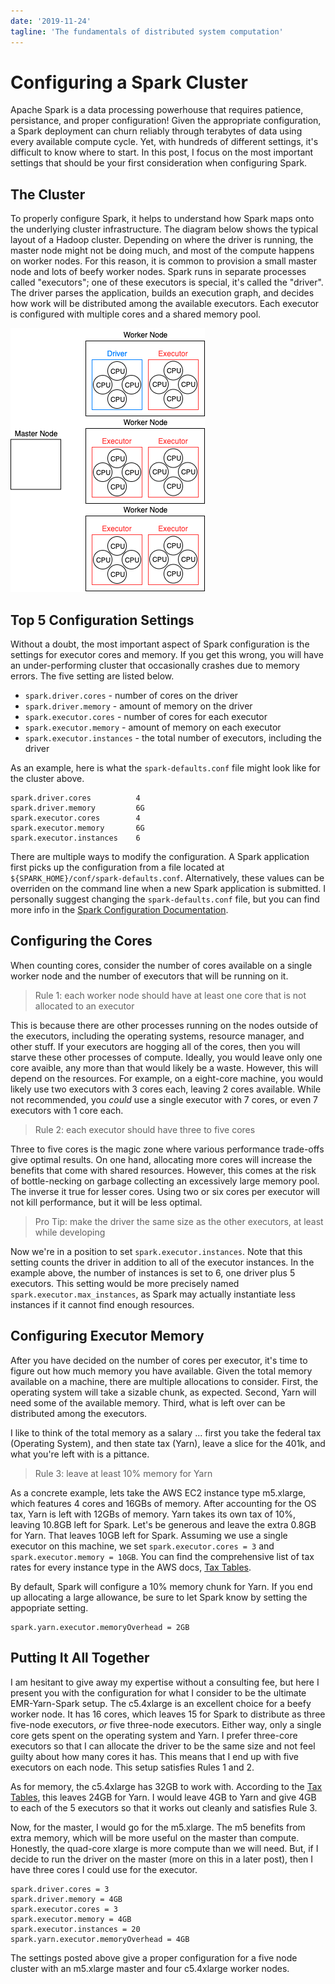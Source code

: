 ```yaml
---
date: '2019-11-24'
tagline: 'The fundamentals of distributed system computation'
---
```


# Configuring a Spark Cluster

Apache Spark is a data processing powerhouse that requires patience, persistance, and proper configuration!
Given the appropriate configuration, a Spark deployment can churn reliably through terabytes of data using every available compute cycle.
Yet, with hundreds of different settings, it's difficult to know where to start.
In this post, I focus on the most important settings that should be your first consideration when configuring Spark.


## The Cluster

To properly configure Spark, it helps to understand how Spark maps onto the underlying cluster infrastructure.
The diagram below shows the typical layout of a Hadoop cluster.
Depending on where the driver is running, the master node might not be doing much, and most of the compute happens on worker nodes. For this reason,
it is common to provision a small master node and lots of beefy worker nodes.
Spark runs in separate processes called "executors"; one of these executors is special, it's called the "driver".
The driver parses the application, builds an execution graph, and decides how work will be distributed among the available executors. Each executor is configured with multiple cores and a shared memory pool.

![Example](emr_spark_diagram.png)

## Top 5 Configuration Settings

Without a doubt, the most important aspect of Spark configuration is the settings for executor cores and memory. If you get this wrong, you will have an under-performing cluster that occasionally crashes due to memory errors. The five setting are listed below.

* `spark.driver.cores` - number of cores on the driver
* `spark.driver.memory` - amount of memory on the driver
* `spark.executor.cores` - number of cores for each executor
* `spark.executor.memory` - amount of memory on each executor
* `spark.executor.instances` - the total number of executors, including the driver

As an example, here is what the `spark-defaults.conf` file might look like for the cluster above.

```text
spark.driver.cores          4
spark.driver.memory         6G
spark.executor.cores        4
spark.executor.memory       6G
spark.executor.instances    6
```

There are multiple ways to modify the configuration.
A Spark application first picks up the configuration from a file located at `${SPARK_HOME}/conf/spark-defaults.conf`.
Alternatively, these values can be overriden on the command line when a new Spark application is submitted.
I personally suggest changing the `spark-defaults.conf` file, but you can find more info in the [Spark Configuration Documentation](https://spark.apache.org/docs/latest/configuration.html).


## Configuring the Cores

When counting cores, consider the number of cores available on a single worker node and the number of executors that will be running on it.


> Rule 1: each worker node should have at least one core that is not allocated to an executor

This is because there are other processes running on the nodes outside of the executors, including the operating systems, resource manager, and other stuff. If your executors are hogging all of the cores, then you will starve these other processes of compute. Ideally, you would leave only one core avaible, any more than that would likely be a waste. However, this will depend on the resources. For example, on a eight-core machine, you would likely use two executors with 3 cores each, leaving 2 cores available. While not recommended, you *could* use a single executor with 7 cores, or even 7 executors with 1 core each.

> Rule 2: each executor should have three to five cores

Three to five cores is the magic zone where various performance trade-offs give optimal results.
On one hand, allocating more cores will increase the benefits that come with shared resources. However, this comes at the risk of bottle-necking on garbage collecting an excessively large memory pool.
The inverse it true for lesser cores. Using two or six cores per executor will not kill performance, but it will be less optimal.

> Pro Tip: make the driver the same size as the other executors, at least while developing

Now we're in a position to set `spark.executor.instances`.
Note that this setting counts the driver in addition to all of the executor instances.
In the example above, the number of instances is set to 6, one driver plus 5 executors.
This setting would be more precisely named `spark.executor.max_instances`, as Spark may actually instantiate less instances if it cannot find enough resources.

## Configuring Executor Memory

After you have decided on the number of cores per executor, it's time to figure out how much memory you have available.
Given the total memory available on a machine, there are multiple allocations to consider.
First, the operating system will take a sizable chunk, as expected.
Second, Yarn will need some of the available memory.
Third, what is left over can be distributed among the executors.

I like to think of the total memory as a salary ... first you take the federal tax (Operating System), and then state tax (Yarn), leave a slice for the 401k, and what you're left with is a pittance.

> Rule 3: leave at least 10% memory for Yarn

As a concrete example, lets take the AWS EC2 instance type m5.xlarge, which features 4 cores and 16GBs of memory. After accounting for the OS tax, Yarn is left with 12GBs of memory. Yarn takes its own tax of 10%, leaving 10.8GB left for Spark. Let's be generous and leave the extra 0.8GB for Yarn.
That leaves 10GB left for Spark. Assuming we use a single executor on this machine, we set `spark.executor.cores = 3` and `spark.executor.memory = 10GB`. You can find the comprehensive list of tax rates for every instance type in the AWS docs, [Tax Tables](https://docs.aws.amazon.com/emr/latest/ReleaseGuide/emr-hadoop-task-config.html).

By default, Spark will configure a 10% memory chunk for Yarn. If you end up allocating a large allowance, be sure to let Spark know by setting the appopriate setting.

```text
spark.yarn.executor.memoryOverhead = 2GB
```

## Putting It All Together

I am hesitant to give away my expertise without a consulting fee, but here I present you with the configuration for what I consider to be the ultimate EMR-Yarn-Spark setup. The c5.4xlarge is an excellent choice for a beefy worker node. It has 16 cores, which leaves 15 for Spark to distribute as three five-node executors, *or* five three-node executors. Either way, only a single core gets spent on the operating system and Yarn. I prefer three-core executors so that I can allocate the driver to be the same size and not feel guilty about how many cores it has. This means that I end up with five executors on each node. This setup satisfies Rules 1 and 2.

As for memory, the c5.4xlarge has 32GB to work with. According to the [Tax Tables](https://docs.aws.amazon.com/emr/latest/ReleaseGuide/emr-hadoop-task-config.html), this leaves 24GB for Yarn. I would leave 4GB to Yarn and give 4GB to each of the 5 executors so that it works out cleanly and satisfies Rule 3.

Now, for the master, I would go for the m5.xlarge. The m5 benefits from extra memory, which will be more useful on the master than compute. Honestly, the quad-core xlarge is more compute than we will need. But, if I decide to run the driver on the master (more on this in a later post), then I have three cores I could use for the executor.

```text
spark.driver.cores = 3
spark.driver.memory = 4GB
spark.executor.cores = 3
spark.executor.memory = 4GB
spark.executor.instances = 20
spark.yarn.executor.memoryOverhead = 4GB
```

The settings posted above give a proper configuration for a five node cluster with an m5.xlarge master and four c5.4xlarge worker nodes.